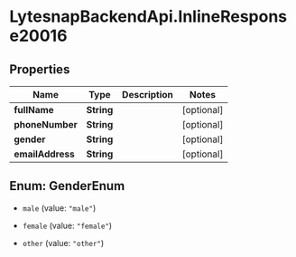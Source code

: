 # LytesnapBackendApi.InlineResponse20016

## Properties

Name | Type | Description | Notes
------------ | ------------- | ------------- | -------------
**fullName** | **String** |  | [optional] 
**phoneNumber** | **String** |  | [optional] 
**gender** | **String** |  | [optional] 
**emailAddress** | **String** |  | [optional] 



## Enum: GenderEnum


* `male` (value: `"male"`)

* `female` (value: `"female"`)

* `other` (value: `"other"`)




